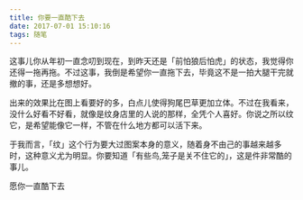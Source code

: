```yaml
---
title: 你要一直酷下去
date: 2017-07-01 15:10:16
tags: 随笔
---
```


这事儿你从年初一直念叨到现在，到昨天还是「前怕狼后怕虎」的状态，我觉得你还得一拖再拖。不过这事，我倒是希望你一直拖下去，毕竟这不是一拍大腿干完就撤的事，还是多想想好。

出来的效果比在图上看要好的多，白点儿使得狗尾巴草更加立体。不过在我看来，没什么好看不好看，就像是纹身店里的人说的那样，全凭个人喜好。你说之所以纹它，是希望能像它一样，不管在什么地方都可以活下来。

于我而言，「纹」这个行为要大过图案本身的意义，随着身不由己的事越来越多时，这种意义尤为明显。你要知道「有些鸟,笼子是关不住它的」，这是件非常酷的事儿。

愿你一直酷下去